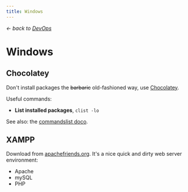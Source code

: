 ```yaml
---
title: Windows
---
```


*&larr; back to [DevOps](?devops)*

# Windows

## Chocolatey
Don't install packages the ~~barbaric~~ old-fashioned way, use [Chocolatey](https://chocolatey.org/).

Useful commands:

- **List installed packages**, `clist -lo`

See also: the [commandslist doco](https://chocolatey.org/docs/commandslist).

## XAMPP

Download from [apachefriends.org](apachefriends.org). It's a nice quick and dirty web server environment:

- Apache
- mySQL
- PHP